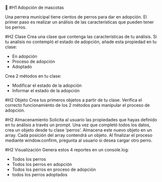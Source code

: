 :floppy_disk: 
#H1 Adopción de mascotas

Una perrera municipal tiene cientos de perros para dar en adopción.
El primer paso es realizar un análisis de las características que pueden tener los perros.

#H2 Clase
Crea una clase que contenga las características de tu análisis.
Si tu analisis no contempló el estado de adopción, añade esta propiedad en tu clase:
- En adopción
- Proceso de adopción
- Adoptado

Crea 2 métodos en tu clase:
- Modificar el estado de la adopción
- Informar el estado de la adopción

#H2 Objeto
Crea tus primeros objetos a partir de tu clase.
Verifica el correcto funcionamiento de los 2 métodos para manipular el proceso de adopción.

#H2 Almacenamiento
Solicita al usuario las propiedades que hayas definido en tu análisis a través un prompt.
Una vez que completó todos los datos, crea un objeto desde tu clase ‘perros’.
Almacena este nuevo objeto en un array. Cada posición del array contendrá un objeto.
Al finalizar el proceso mediante window.confirm, pregunta al usuario si desea cargar otro perro.

#H2 Visualización
Genera estos 4 reportes en un console.log:
- Todos los perros
- Todos los perros en adopción
- Todos los perros en proceso de adopción
- todos los perros adoptados
